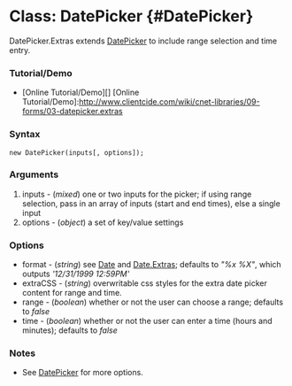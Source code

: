 Class: DatePicker {#DatePicker}
===============================

DatePicker.Extras extends [DatePicker][] to include range selection and time entry.

### Tutorial/Demo

* [Online Tutorial/Demo][]
[Online Tutorial/Demo]:http://www.clientcide.com/wiki/cnet-libraries/09-forms/03-datepicker.extras


### Syntax

	new DatePicker(inputs[, options]);

### Arguments

1. inputs - (*mixed*) one or two inputs for the picker; if using range selection, pass in an array of inputs (start and end times), else a single input
2. options - (*object*) a set of key/value settings

### Options

* format - (*string*) see [Date][] and [Date.Extras][]; defaults to *"%x %X"*, which outputs *'12/31/1999 12:59PM'*
* extraCSS - (*string*) overwritable css styles for the extra date picker content for range and time.
* range - (*boolean*) whether or not the user can choose a range; defaults to *false*
* time - (*boolean*) whether or not the user can enter a time (hours and minutes); defaults to *false*

### Notes

*	See [DatePicker][] for more options.

[DatePicker]: /docs/Forms/DatePicker
[Date]: /docs/Native/Date
[Date.Extras]: /docs/Native/Date.Extras

